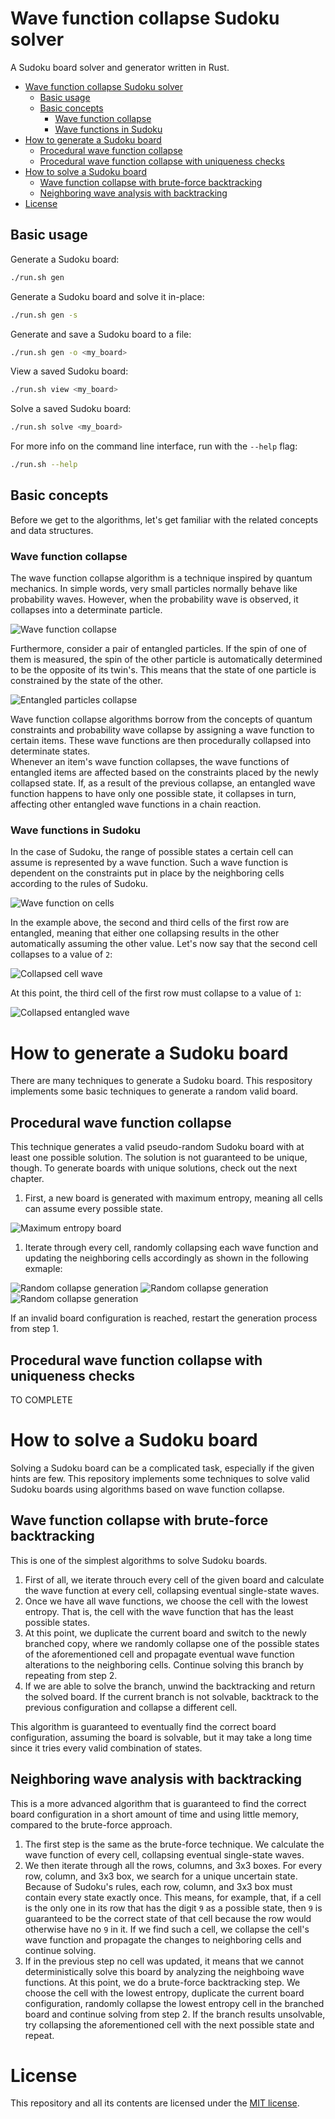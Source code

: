 # Wave function collapse Sudoku solver

A Sudoku board solver and generator written in Rust.


- [Wave function collapse Sudoku solver](#wave-function-collapse-sudoku-solver)
  - [Basic usage](#basic-usage)
  - [Basic concepts](#basic-concepts)
    - [Wave function collapse](#wave-function-collapse)
    - [Wave functions in Sudoku](#wave-functions-in-sudoku)
- [How to generate a Sudoku board](#how-to-generate-a-sudoku-board)
  - [Procedural wave function collapse](#procedural-wave-function-collapse)
  - [Procedural wave function collapse with uniqueness checks](#procedural-wave-function-collapse-with-uniqueness-checks)
- [How to solve a Sudoku board](#how-to-solve-a-sudoku-board)
  - [Wave function collapse with brute-force backtracking](#wave-function-collapse-with-brute-force-backtracking)
  - [Neighboring wave analysis with backtracking](#neighboring-wave-analysis-with-backtracking)
- [License](#license)


## Basic usage 

Generate a Sudoku board:
```bash
./run.sh gen
```

Generate a Sudoku board and solve it in-place:
```bash
./run.sh gen -s
```

Generate and save a Sudoku board to a file:
```bash
./run.sh gen -o <my_board>
```

View a saved Sudoku board:
```bash
./run.sh view <my_board>
```

Solve a saved Sudoku board:
```bash
./run.sh solve <my_board>
```

For more info on the command line interface, run with the `--help` flag:
```bash
./run.sh --help
```

## Basic concepts

Before we get to the algorithms, let's get familiar with the related concepts and data structures. 

### Wave function collapse

The wave function collapse algorithm is a technique inspired by quantum mechanics. In simple words, very small particles normally behave like probability waves. However, when the probability wave is observed, it collapses into a determinate particle.  

![Wave function collapse](assets/wave_function_collapse.png)

Furthermore, consider a pair of entangled particles. If the spin of one of them is measured, the spin of the other particle is automatically determined to be the opposite of its twin's. This means that the state of one particle is constrained by the state of the other.

![Entangled particles collapse](assets/entangled_particles.png)

Wave function collapse algorithms borrow from the concepts of quantum constraints and probability wave collapse by assigning a wave function to certain items. These wave functions are then procedurally collapsed into determinate states.  
Whenever an item's wave function collapses, the wave functions of entangled items are affected based on the constraints placed by the newly collapsed state. If, as a result of the previous collapse, an entangled wave function happens to have only one possible state, it collapses in turn, affecting other entangled wave functions in a chain reaction.

### Wave functions in Sudoku

In the case of Sudoku, the range of possible states a certain cell can assume is represented by a wave function. Such a wave function is dependent on the constraints put in place by the neighboring cells according to the rules of Sudoku.

![Wave function on cells](assets/wave_function_on_cells.png)

In the example above, the second and third cells of the first row are entangled, meaning that either one collapsing results in the other automatically assuming the other value. Let's now say that the second cell collapses to a value of `2`:

![Collapsed cell wave](assets/collapsed_cell_wave.png)

At this point, the third cell of the first row must collapse to a value of `1`:

![Collapsed entangled wave](assets/collapsed_entangled_wave.png)

# How to generate a Sudoku board

There are many techniques to generate a Sudoku board. This respository implements some basic techniques to generate a random valid board.

## Procedural wave function collapse

This technique generates a valid pseudo-random Sudoku board with at least one possible solution. The solution is not guaranteed to be unique, though. To generate boards with unique solutions, check out the next chapter.

1. First, a new board is generated with maximum entropy, meaning all cells can assume every possible state. 

![Maximum entropy board](assets/max_entropy_board.png)

1. Iterate through every cell, randomly collapsing each wave function and updating the neighboring cells accordingly as shown in the following exmaple:

![Random collapse generation](assets/random_collapse_generation1.png)
![Random collapse generation](assets/random_collapse_generation2.png)
![Random collapse generation](assets/random_collapse_generation3.png)

If an invalid board configuration is reached, restart the generation process from step 1.

## Procedural wave function collapse with uniqueness checks

TO COMPLETE

# How to solve a Sudoku board

Solving a Sudoku board can be a complicated task, especially if the given hints are few. This repository implements some techniques to solve valid Sudoku boards using algorithms based on wave function collapse.

## Wave function collapse with brute-force backtracking

This is one of the simplest algorithms to solve Sudoku boards.

1. First of all, we iterate throuch every cell of the given board and calculate the wave function at every cell, collapsing eventual single-state waves.  
2. Once we have all wave functions, we choose the cell with the lowest entropy. That is, the cell with the wave function that has the least possible states.  
3. At this point, we duplicate the current board and switch to the newly branched copy, where we randomly collapse one of the possible states of the aforementioned cell and propagate eventual wave function alterations to the neighboring cells. Continue solving this branch by repeating from step 2.
4. If we are able to solve the branch, unwind the backtracking and return the solved board. If the current branch is not solvable, backtrack to the previous configuration and collapse a different cell.

This algorithm is guaranteed to eventually find the correct board configuration, assuming the board is solvable, but it may take a long time since it tries every valid combination of states.

## Neighboring wave analysis with backtracking 

This is a more advanced algorithm that is guaranteed to find the correct board configuration in a short amount of time and using little memory, compared to the brute-force approach.

1. The first step is the same as the brute-force technique. We calculate the wave function of every cell, collapsing eventual single-state waves.
2. We then iterate through all the rows, columns, and 3x3 boxes. For every row, column, and 3x3 box, we search for a unique uncertain state. Because of Sudoku's rules, each row, column, and 3x3 box must contain every state exactly once. This means, for example, that, if a cell is the only one in its row that has the digit `9` as a possible state, then `9` is guaranteed to be the correct state of that cell because the row would otherwise have no `9` in it. If we find such a cell, we collapse the cell's wave function and propagate the changes to neighboring cells and continue solving.
3. If in the previous step no cell was updated, it means that we cannot deterministically solve this board by analyzing the neighboing wave functions. At this point, we do a brute-force backtracking step. We choose the cell with the lowest entropy, duplicate the current board configuration, randomly collapse the lowest entropy cell in the branched board and continue solving from step 2. If the branch results unsolvable, try collapsing the aforementioned cell with the next possible state and repeat.

# License

This repository and all its contents are licensed under the [MIT license](LICENSE).

